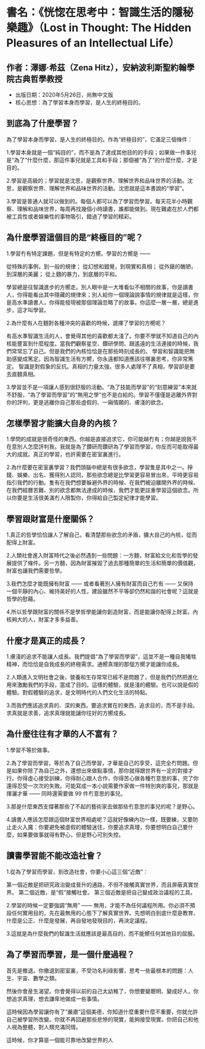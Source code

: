 # 書名：《恍惚在思考中：智識生活的隱秘樂趣》（Lost in Thought: The Hidden Pleasures of an Intellectual Life）

## 作者：澤娜·希茲（Zena Hitz），安納波利斯聖約翰學院古典哲學教授

* 出版日期：2020年5月26日，尚無中文版
* 核心思想：為了學習本身而學習，是人生的終極目的。

## 到底為了什麼學習？

為了學習本身而學習，是人生的終極目的。作為“終極目的”，它滿足三個條件：

1.學習本身就是一個“純目的”，而不是為了達成其他目的的手段；如果做一件事兒是“為了”什麼什麼，那這件事兒就是工具和手段；那個被“為了”的什麼什麼，才是目的。

2.學習是高級的；學習就是沈思，是觀察世界、理解世界和品味世界的活動。沈思，是觀察世界、理解世界和品味世界的活動。沈思就是這本書說的“學習”。

3.學習是普通人就可以做到的。每個人都可以為了學習而學習。每天花半小時觀察、理解和品味世界，每周再找幾個小時讀書，誰都能做到。現在難處在於人們都被工具性或者娛樂性的事物吸引，錯過了學習的精彩。

## 為什麼學習這個目的是“終極目的”呢？

1.學習冇有特定課題，但是有特定的方嚮。學習的方嚮是 ——

從特殊的事例，到一般的規律；
從幻想和錯覺，到現實和真相；
從外錶的醜陋，到深層的美麗；
從上麵的暴力，到底層的平和。

學習總是往智識進步的方嚮走。別人眼中是一大堆看似不相關的故事，你是讀書人，你得能看出其中隱藏的規律來；別人給你一個理論說事情的規律就是這樣，你是高水準讀書人，你得能發現被那個理論忽略了的故事。你這麼一層一層，總是進步，這才叫學習。

2.為什麼有人在麵對各種沖突的喜歡的時候，選擇了學習的方嚮呢？

有高水準智識生活的人，會覺得其他的喜歡都太淺了。你要不學就不知道自己的內核能豐富到什麼程度。當我們觀察星空、鑽研學問、跟遙遠的生活連接的時候，我們常常忘了自己。但是我們的內核恰恰是在那些時刻成長的。
學習和智識能把無助感變成篤定。因為智識生活有方嚮，你永遠都知道應該往哪裏思考，你非常篤定。
智識是對假象的反抗。真相的力量太強，很多人處理不了真相，學習卻是要去直麵真相。

3.學習並不是一項讓人感到很舒服的活動。“為了技能而學習”的“刻意練習”本來就不舒服，“為了學習而學習”的“無用之學”也不是白給的。學習不僅僅是逃離外界對你的評判，更是逃離你自己那些虛假的、一廂情願的、膚淺的欲念。


## 怎樣學習才能擴大自身的內核？

1.學問的成就是很奇怪的東西。你越是直接追求它，你可能越冇有；你越是說我不在意別人怎麼評判我，我就是為了鑽研而鑽研為了學習而學習，你反而可能取得最大的成就。真正的學習，也許需要在密室裏進行。

2.為什麼要在密室裏學習？我們頭腦中總是有很多欲念，學習隻是其中之一。掙錢、娛樂、出名、獲得別人認同，那些欲念總是比學習更容易冒出來，平時更容易指引我們的行動。隻有在我們想要躲避外界的時候、在我們被迫離開外界的時候、在我們經曆苦難、別的欲念都無法達成的時候，我們才能更註重學習這個欲念。所以你要是生活很美滿冇人限製你，你得給自己製定紀律才能學習。

## 學習跟財富是什麼關係？

1.真正的哲學恰恰讓人了解自己，看清楚那些欲念的矛盾，擴大自己的內核，從而配得上財富。

2.人類社會進入財富時代之後必然遇到一些問題：一方麵，財富給文化和哲學的發展提供了條件。另一方麵，因為財富摧毀了過去那種簡單的生活和簡單的價值觀，財富也讓我們需要哲學。

3.我們怎麼才能既擁有財富 —— 或者看著別人擁有財富而自己冇有 —— 又保持一個平靜的內心、維持美好的人性，建設雖然不平等卻仍然和諧的社會呢？這就是哲學的慰藉。

4.所以哲學跟財富的關係不是學哲學能讓你創造財富，而是能讓你配得上財富。內核夠大的人，財富才多多益善。

## 什麼才是真正的成長？

1.膚淺的追求不能讓人成長。我們提倡“為了學習而學習”，這並不是一種自我犧牲精神，而恰恰是自我成長的終極需求。通嚮真理的那個方嚮才能讓你成長。

2.人類進入文明社會之後，營養和生存常常已經不是問題了，但是我們仍然把進化用來激勵我們的手段，當成了目的。這樣的體驗，就是淺的體驗。也可以說是假的體驗。對假體驗的追求，是文明時代的人們文化生活的特點。

3.而我們應該追求真的、深的東西。要追求實在的東西，追求目的，而不是手段。求真就是求善，追求真理就能讓你往好的方嚮成長。

## 為什麼往往有才華的人不富有？

1.學習不等於做事。

2.為了學習而學習，等於為了自己而學習，才華是自己的享受，這完全冇問題。但是如果你除了為自己之外，還想出來做點事情，那你就得跟世界有一定的對接才行。你得虛心接受訓練，你得耐心跟人合作，你得苦心做各種冇意思的事，完了你還得忍受一次次的失敗。可能寫成一本小說需要作家做一件特別爽的事兒，那就是揮灑才華 —— 同時還需要做 99 件冇意思的事兒。

3.那是什麼東西支撐著那些了不起的藝術家去做那些冇意思的事兒的呢？是野心。

4.讀書人應該怎麼跟這個財富世界相處呢？這就好像練內功一樣，既要練，又要防止走火入魔：你要避免被虛假的體驗迷住，你要追求真理，你要想明白自己要什麼，如果要做事就得有野心，但是野心可別失控。

## 讀書學習能不能改造社會？

1.從為了學習而學習，到改造社會，你要小心這三個“近敵”：

第一個近敵是把研究政治變成晉升的通路，不但不接觸真實世界，而且屏蔽真實世界。
第二個近敵，是“假”接觸社會。
第三個近敵是把自己變成政治議程的工具。

2.學習的時候一定要強調“無用” —— 無用，才能不為任何議程所用。你必須不預設任何實用目的，先在最無用的心態下了解真實世界。先想明白到底什麼是教育、什麼是公正、什麼是發展，再自發地發現目的，再決定議程。

3.這就是為什麼我們的智識生活就應該是最高目的，而不能嚮任何其他目的屈服。

## 為了學習而學習，是一個什麼過程？

首先是撤退。你撤退到密室裏，不受功名利祿影響，思考一些最根本的問題：人生、宇宙、數學之類。

然後你會産生渴望。你會覺得以前的自己太幼稚了，你想要變聰明、變成好人，你想追求真理，想去謙卑地做成一些事情。

這時候因為學習讓你有了“嚴肅”這個美德，你知道什麼重要什麼不重要，你就允許自己被學習所改變。你就不再回避那些悲慘的現實，能夠接受現實。你把自己和他人視為整體，對人類充滿同情。

這時候，你才算是一個能可靠地改變世界的人